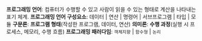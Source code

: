 **프로그래밍 언어**: 컴퓨터가 수행할 수 있고 사람이 읽을 수 있는 형태로 계산을 나타내는 표기 체계.
**프로그래밍 언어 구성요소**: 데이터 | 연산 | 명령어 | 서브프로그램 | 타입 | 모듈
**구문론**: __프로그램 형태__(작성한 프로그램, 데이터, 연산)
**의미론**: __수행 과정__(실행 시 프로세스, 메모리, 수행 흐름)
**프로그래밍 패러다임**: `객체지향` | `함수형` | `논리`
